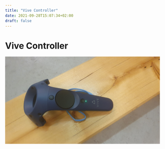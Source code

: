 ```yaml
---
title: "Vive Controller"
date: 2021-09-28T15:07:34+02:00
draft: false
---
```


# Vive Controller

![Vive Controller](./img/vive-controller.jpg)
